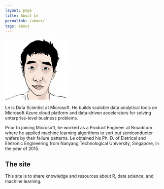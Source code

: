 ```yaml
---
layout: page
title: About Le
permalink: /about/
tags: about
---
```


<img class="col one right" src="/images/prof_pic_le.jpg" height="200" width="200">

<p class="col one left">Le is Data Scientist at Microsoft. He builds scalable data analytical
tools on Microsoft Azure cloud platform and data-driven accelerators for solving enterprise-level business
problems.</p> 

<p class="col one left">Prior to joining Microsoft, he worked as a Product
Engineer at Broadcom where he applied machine learning algorithms to sort out semiconductor wafers
by their failure patterns. Le obtained his Ph. D. of Eletrical and Eletronic Engineering from Nanyang Technological
University, Singapore, in the year of 2015.</p> 

<h2>The site</h2>

<p class="col one left">This site is to share knowledge and resources about R, data science, and machine learning. </p>

